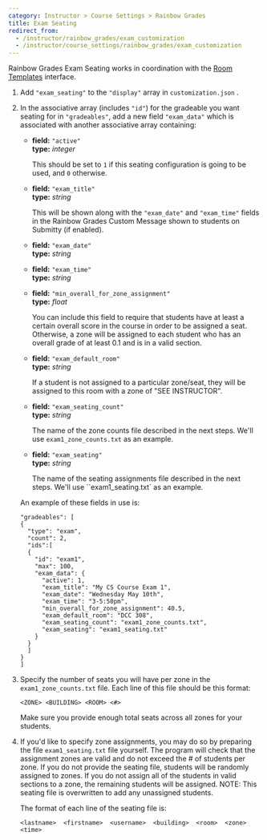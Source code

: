```yaml
---
category: Instructor > Course Settings > Rainbow Grades
title: Exam Seating
redirect_from:
  - /instructor/rainbow_grades/exam_customization
  - /instructor/course_settings/rainbow_grades/exam_customization
---
```




Rainbow Grades Exam Seating works in coordination with the
[Room Templates](/instructor/rainbow_grades/room_templates) interface.


1. Add ``"exam_seating"`` to the ``"display"`` array in `customization.json` .

2. In the associative array (includes ``"id"``) for the gradeable you want seating
   for in ``"gradeables"``, add a new field ``"exam_data"`` which is associated with another
   associative array containing:

   * **field:** ``"active"``  
     **type:** _integer_  

     This should be set to `1` if this seating configuration is going to be used, and `0` otherwise.

   * **field:** ``"exam_title"``  
     **type:** _string_  

     This will be shown along with the ``"exam_date"`` and ``"exam_time"`` fields in the Rainbow Grades Custom
     Message shown to students on Submitty (if enabled).

   * **field:** ``"exam_date"``  
     **type:** _string_  

   * **field:** ``"exam_time"``  
     **type:** _string_  

   * **field:** ``"min_overall_for_zone_assignment"``  
     **type:** _float_  

     You can include this field to require that students have at least a certain overall score in the course
     in order to be assigned a seat. Otherwise, a zone will be assigned to each student who has an overall 
     grade of at least 0.1 and is in a valid section.

   * **field:** ``"exam_default_room"``  
     **type:** _string_  

     If a student is not assigned to a particular zone/seat, they will be assigned to this room with a
     zone of "SEE INSTRUCTOR".

   * **field:** ``"exam_seating_count"``  
     **type:** _string_  

     The name of the zone counts file described in the next steps.
     We'll use `exam1_zone_counts.txt` as an example.

   * **field:** ``"exam_seating"``  
     **type:** _string_  

     The name of the seating assignments file described in the next steps.
     We'll use ``exam1_seating.txt` as an example.

   An example of these fields in use is:

   ```
   "gradeables": [
   {
     "type": "exam",
     "count": 2,
     "ids":[
     {
       "id": "exam1",
       "max": 100,
       "exam_data": {
         "active": 1,
         "exam_title": "My CS Course Exam 1",
         "exam_date": "Wednesday May 10th",
         "exam_time": "3-5:50pm",
         "min_overall_for_zone_assignment": 40.5,
         "exam_default_room": "DCC 308",
         "exam_seating_count": "exam1_zone_counts.txt",
         "exam_seating": "exam1_seating.txt"
       }
     }
     ]
   }
   ]
   ```

3. Specify the number of seats you will have per zone in the
   `exam1_zone_counts.txt` file.  Each line of this file should
   be this format:

   ```
   <ZONE> <BUILDING> <ROOM> <#>
   ```

   Make sure you provide enough total seats across all zones for
   your students.


4. If you'd like to specify zone assignments, you may do so by
   preparing the file `exam1_seating.txt` file yourself.  The
   program will check that the assignment zones are valid and do
   not exceed the # of students per zone.  If you do not provide
   the seating file, students will be randomly assigned to zones.
   If you do not assign all of the students in valid sections to a
   zone, the remaining students will be assigned.  NOTE: This
   seating file is overwritten to add any unassigned students.

   The format of each line of the seating file is:
   
   ```
   <lastname>  <firstname>  <username>  <building>  <room>  <zone>  <time>
   ```
